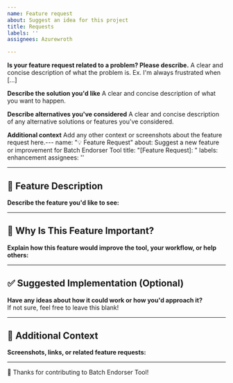 ```yaml
---
name: Feature request
about: Suggest an idea for this project
title: Requests
labels: ''
assignees: Azurewroth

---
```


**Is your feature request related to a problem? Please describe.**
A clear and concise description of what the problem is. Ex. I'm always frustrated when [...]

**Describe the solution you'd like**
A clear and concise description of what you want to happen.

**Describe alternatives you've considered**
A clear and concise description of any alternative solutions or features you've considered.

**Additional context**
Add any other context or screenshots about the feature request here.---
name: "💡 Feature Request"
about: Suggest a new feature or improvement for Batch Endorser Tool
title: "[Feature Request]: "
labels: enhancement
assignees: ''

---

## 📝 Feature Description

**Describe the feature you'd like to see:**

<!-- Example: "Add Wabbajack profile auto-detection for endorsement list generation." -->

---

## 🎯 Why Is This Feature Important?

**Explain how this feature would improve the tool, your workflow, or help others:**

---

## ✅ Suggested Implementation (Optional)

**Have any ideas about how it could work or how you'd approach it?**  
If not sure, feel free to leave this blank!

---

## 📌 Additional Context

**Screenshots, links, or related feature requests:**

---

🙌 Thanks for contributing to Batch Endorser Tool!
